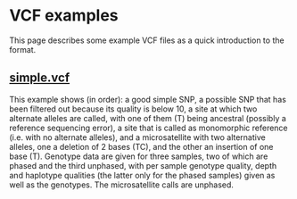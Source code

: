 # VCF examples

This page describes some example VCF files as a quick introduction to the
format.

## [simple.vcf](simple.vcf)

This example shows (in order): a good simple SNP, a possible SNP that has been
filtered out because its quality is below 10, a site at which two alternate
alleles are called, with one of them (T) being ancestral (possibly a reference
sequencing error), a site that is called as monomorphic reference (i.e. with no
alternate alleles), and a microsatellite with two alternative alleles, one a
deletion of 2 bases (TC), and the other an insertion of one base (T). Genotype
data are given for three samples, two of which are phased and the third
unphased, with per sample genotype quality, depth and haplotype qualities (the
latter only for the phased samples) given as well as the genotypes. The
microsatellite calls are unphased.
